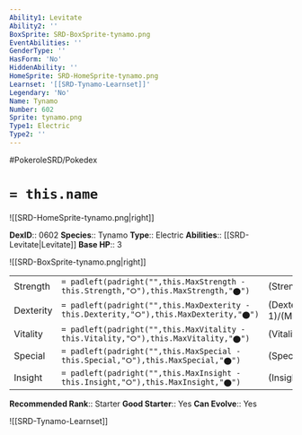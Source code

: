 ```yaml
---
Ability1: Levitate
Ability2: ''
BoxSprite: SRD-BoxSprite-tynamo.png
EventAbilities: ''
GenderType: ''
HasForm: 'No'
HiddenAbility: ''
HomeSprite: SRD-HomeSprite-tynamo.png
Learnset: '[[SRD-Tynamo-Learnset]]'
Legendary: 'No'
Name: Tynamo
Number: 602
Sprite: tynamo.png
Type1: Electric
Type2: ''
---
```


#PokeroleSRD/Pokedex

# `= this.name`

![[SRD-HomeSprite-tynamo.png|right]]

**DexID**:: 0602
**Species**:: Tynamo
**Type**:: Electric
**Abilities**:: [[SRD-Levitate|Levitate]]
**Base HP**:: 3

![[SRD-BoxSprite-tynamo.png|right]]

|           |                                                                                        |                                          |
| --------- | -------------------------------------------------------------------------------------- | ---------------------------------------- |
| Strength  | `= padleft(padright("",this.MaxStrength - this.Strength,"⭘"),this.MaxStrength,"⬤")`    | (Strength::2)/(MaxStrength::4)   |
| Dexterity | `= padleft(padright("",this.MaxDexterity - this.Dexterity,"⭘"),this.MaxDexterity,"⬤")` | (Dexterity:: 1)/(MaxDexterity::3) |
| Vitality  | `= padleft(padright("",this.MaxVitality - this.Vitality,"⭘"),this.MaxVitality,"⬤")`    | (Vitality::2)/(MaxVitality::4)   |
| Special   | `= padleft(padright("",this.MaxSpecial - this.Special,"⭘"),this.MaxSpecial,"⬤")`       | (Special::2)/(MaxSpecial::4)     |
| Insight   | `= padleft(padright("",this.MaxInsight - this.Insight,"⭘"),this.MaxInsight,"⬤")`       | (Insight::1)/(MaxInsight::3)     |

**Recommended Rank**:: Starter
**Good Starter**:: Yes
**Can Evolve**:: Yes

![[SRD-Tynamo-Learnset]]